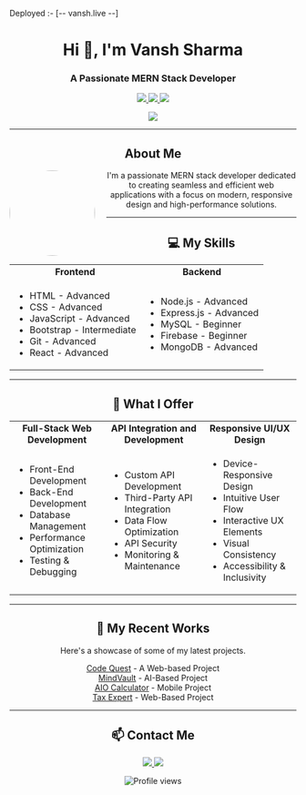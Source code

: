 Deployed :- [-- vansh.live --]

<h1 align="center">Hi 👋, I'm Vansh Sharma</h1>
<h3 align="center">A Passionate MERN Stack Developer</h3>

<p align="center">
  <a href="https://linkedin.com/in/vansh-vyas-b7792b258" target="_blank">
    <img src="https://img.shields.io/badge/-LinkedIn-0077B5?logo=linkedin&logoColor=white&style=for-the-badge" />
  </a>
  <a href="https://github.com/VanshSharmaSDE" target="_blank">
    <img src="https://img.shields.io/badge/-GitHub-333?logo=github&logoColor=white&style=for-the-badge" />
  </a>
  <a href="https://www.instagram.com/hidden_dev_007" target="_blank">
    <img src="https://img.shields.io/badge/-Instagram-E4405F?logo=instagram&logoColor=white&style=for-the-badge" />
  </a>
</p>

<p align="center">
  <img src="https://readme-typing-svg.herokuapp.com?color=%2336BCF7&size=24&center=true&vCenter=true&lines=Hello,+I'm+Vansh!;A+MERN+Stack+Developer;Creating+Efficient+and+Modern+Applications;Online+24/7+for+Support!" />
</p>

---

<h2 align="center">About Me</h2>
<p align="center">
  <img align="left" src="assets/img/about.jpeg" width="150" style="border-radius:50%; margin-right:20px;">
  I'm a passionate MERN stack developer dedicated to creating seamless and efficient web applications with a focus on modern, responsive design and high-performance solutions.
</p>

---

<h2 align="center">💻 My Skills</h2>
<table align="center">
<tr>
  <td align="center"><b>Frontend</b></td>
  <td align="center"><b>Backend</b></td>
</tr>
<tr>
  <td>
    <ul>
      <li>HTML - Advanced</li>
      <li>CSS - Advanced</li>
      <li>JavaScript - Advanced</li>
      <li>Bootstrap - Intermediate</li>
      <li>Git - Advanced</li>
      <li>React - Advanced</li>
    </ul>
  </td>
  <td>
    <ul>
      <li>Node.js - Advanced</li>
      <li>Express.js - Advanced</li>
      <li>MySQL - Beginner</li>
      <li>Firebase - Beginner</li>
      <li>MongoDB - Advanced</li>
    </ul>
  </td>
</tr>
</table>

---

<h2 align="center">🚀 What I Offer</h2>
<table align="center">
<tr>
  <td align="center"><b>Full-Stack Web Development</b></td>
  <td align="center"><b>API Integration and Development</b></td>
  <td align="center"><b>Responsive UI/UX Design</b></td>
</tr>
<tr>
  <td>
    <ul>
      <li>Front-End Development</li>
      <li>Back-End Development</li>
      <li>Database Management</li>
      <li>Performance Optimization</li>
      <li>Testing & Debugging</li>
    </ul>
  </td>
  <td>
    <ul>
      <li>Custom API Development</li>
      <li>Third-Party API Integration</li>
      <li>Data Flow Optimization</li>
      <li>API Security</li>
      <li>Monitoring & Maintenance</li>
    </ul>
  </td>
  <td>
    <ul>
      <li>Device-Responsive Design</li>
      <li>Intuitive User Flow</li>
      <li>Interactive UX Elements</li>
      <li>Visual Consistency</li>
      <li>Accessibility & Inclusivity</li>
    </ul>
  </td>
</tr>
</table>

---

<h2 align="center">📂 My Recent Works</h2>
<p align="center">Here's a showcase of some of my latest projects.</p>
<div align="center">
  
[Code Quest](https://codequest-frontend.onrender.com) - A Web-based Project  
[MindVault](https://ai-notes-app.onrender.com) - AI-Based Project  
[AIO Calculator](assets/pdf/base.apk) - Mobile Project  
[Tax Expert](https://taxexpert.site) - Web-Based Project  

</div>

---

<h2 align="center">📫 Contact Me</h2>
<p align="center">
  <a href="mailto:vansh.sharma@example.com" target="_blank">
    <img src="https://img.shields.io/badge/Email-D14836?logo=gmail&logoColor=white&style=for-the-badge" />
  </a>
  <a href="https://linkedin.com/in/vansh-vyas-b7792b258" target="_blank">
    <img src="https://img.shields.io/badge/-LinkedIn-0077B5?logo=linkedin&logoColor=white&style=for-the-badge" />
  </a>
</p>

<p align="center">
  <img src="https://komarev.com/ghpvc/?username=VanshSharmaSDE&style=for-the-badge" alt="Profile views" />
</p>
